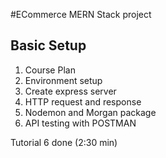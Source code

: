 #ECommerce MERN Stack project
## Basic Setup
1. Course Plan
2. Environment setup
3. Create express server
4. HTTP request and response
5. Nodemon and Morgan package
6. API testing with POSTMAN


Tutorial 6 done (2:30 min)


